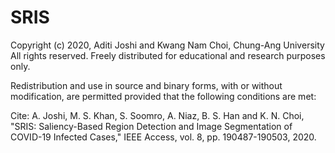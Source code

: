 # SRIS

Copyright (c) 2020, Aditi Joshi and Kwang Nam Choi, Chung-Ang University
All rights reserved.
Freely distributed for educational and research purposes only.

Redistribution and use in source and binary forms, with or without
modification, are permitted provided that the following conditions are met:

Cite: A. Joshi, M. S. Khan, S. Soomro, A. Niaz, B. S. Han and K. N. Choi, 
      "SRIS: Saliency-Based Region Detection and Image Segmentation of COVID-19 
      Infected Cases," IEEE Access, vol. 8, pp. 190487-190503, 2020.
